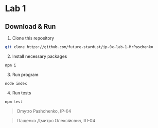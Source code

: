 # Lab 1

## Download & Run

1. Clone this repository

```bash
git clone https://github.com/future-stardust/ip-0x-lab-1-MrPaschenko
```

2. Install necessary packages

```bash
npm i
```

3. Run program

```bash
node index
```

4. Run tests

```bash
npm test
```

>Dmytro Pashchenko, IP-04

>Пащенко Дмитро Олексійович, ІП-04

